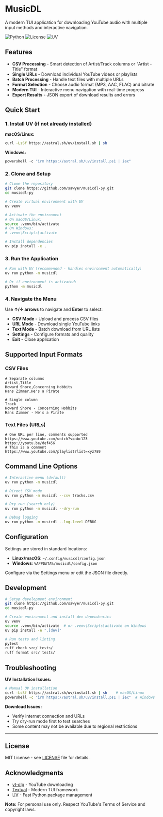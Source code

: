 # MusicDL

A modern TUI application for downloading YouTube audio with multiple input methods and interactive navigation.

![Python](https://img.shields.io/badge/python-3.10+-blue.svg)
![License](https://img.shields.io/badge/license-MIT-green.svg)
![UV](https://img.shields.io/badge/dependency--manager-UV-orange.svg)

## Features

- **CSV Processing** - Smart detection of Artist/Track columns or "Artist - Title" format
- **Single URLs** - Download individual YouTube videos or playlists
- **Batch Processing** - Handle text files with multiple URLs
- **Format Selection** - Choose audio format (MP3, AAC, FLAC) and bitrate
- **Modern TUI** - Interactive menu navigation with real-time progress
- **Export Results** - JSON export of download results and errors

## Quick Start

### 1. Install UV (if not already installed)

**macOS/Linux:**
```bash
curl -LsSf https://astral.sh/uv/install.sh | sh
```

**Windows:**
```powershell
powershell -c "irm https://astral.sh/uv/install.ps1 | iex"
```

### 2. Clone and Setup

```bash
# Clone the repository
git clone https://github.com/sawyer/musicdl-py.git
cd musicdl-py

# Create virtual environment with UV
uv venv

# Activate the environment
# On macOS/Linux:
source .venv/bin/activate
# On Windows:
# .venv\Scripts\activate

# Install dependencies
uv pip install -e .
```

### 3. Run the Application

```bash
# Run with UV (recommended - handles environment automatically)
uv run python -m musicdl

# Or if environment is activated:
python -m musicdl
```

### 4. Navigate the Menu

Use **↑/↓ arrows** to navigate and **Enter** to select:
- **CSV Mode** - Upload and process CSV files 
- **URL Mode** - Download single YouTube links
- **Text Mode** - Batch download from URL lists
- **Settings** - Configure formats and quality
- **Exit** - Close application

## Supported Input Formats

### CSV Files
```csv
# Separate columns
Artist,Title
Howard Shore,Concerning Hobbits
Hans Zimmer,He's a Pirate

# Single column
Track
Howard Shore - Concerning Hobbits
Hans Zimmer - He's a Pirate
```

### Text Files (URLs)
```
# One URL per line, comments supported
https://www.youtube.com/watch?v=abc123
https://youtu.be/def456
# This is a comment
https://www.youtube.com/playlist?list=xyz789
```

## Command Line Options

```bash
# Interactive menu (default)
uv run python -m musicdl

# Direct CSV mode
uv run python -m musicdl --csv tracks.csv

# Dry run (search only)
uv run python -m musicdl --dry-run

# Debug logging
uv run python -m musicdl --log-level DEBUG
```

## Configuration

Settings are stored in standard locations:
- **Linux/macOS**: `~/.config/musicdl/config.json`
- **Windows**: `%APPDATA%/musicdl/config.json`

Configure via the Settings menu or edit the JSON file directly.

## Development

```bash
# Setup development environment
git clone https://github.com/sawyer/musicdl-py.git
cd musicdl-py

# Create environment and install dev dependencies  
uv venv
source .venv/bin/activate  # or .venv\Scripts\activate on Windows
uv pip install -e ".[dev]"

# Run tests and linting
pytest
ruff check src/ tests/
ruff format src/ tests/
```

## Troubleshooting

**UV Installation Issues:**
```bash
# Manual UV installation
curl -LsSf https://astral.sh/uv/install.sh | sh    # macOS/Linux
powershell -c "irm https://astral.sh/uv/install.ps1 | iex"  # Windows
```

**Download Issues:**
- Verify internet connection and URLs
- Try dry-run mode first to test searches  
- Some content may not be available due to regional restrictions

---

## License

MIT License - see [LICENSE](LICENSE) file for details.

## Acknowledgments

- [yt-dlp](https://github.com/yt-dlp/yt-dlp) - YouTube downloading
- [Textual](https://textual.textualize.io/) - Modern TUI framework  
- [UV](https://docs.astral.sh/uv/) - Fast Python package management

**Note:** For personal use only. Respect YouTube's Terms of Service and copyright laws.
